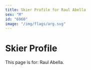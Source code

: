 ```yaml
---
title: Skier Profile for Raul Abella
sex: "M"
id: "6960"
image: "/img/flags/arg.svg" 
---
```


# Skier Profile

This page is for: Raul Abella.
    
